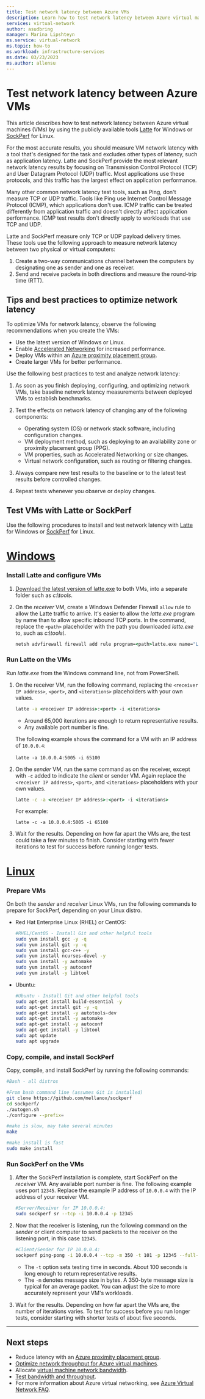 ```yaml
---
title: Test network latency between Azure VMs
description: Learn how to test network latency between Azure virtual machines on a virtual network.
services: virtual-network
author: asudbring
manager: Marina Lipshteyn
ms.service: virtual-network
ms.topic: how-to
ms.workload: infrastructure-services
ms.date: 03/23/2023
ms.author: allensu
---
```


# Test network latency between Azure VMs

This article describes how to test network latency between Azure virtual machines (VMs) by using the publicly available tools [Latte](https://github.com/microsoft/latte) for Windows or [SockPerf](https://github.com/mellanox/sockperf) for Linux.

For the most accurate results, you should measure VM network latency with a tool that's designed for the task and excludes other types of latency, such as application latency. Latte and SockPerf provide the most relevant network latency results by focusing on Transmission Control Protocol (TCP) and User Datagram Protocol (UDP) traffic. Most applications use these protocols, and this traffic has the largest effect on application performance.

Many other common network latency test tools, such as Ping, don't measure TCP or UDP traffic. Tools like Ping use Internet Control Message Protocol (ICMP), which applications don't use. ICMP traffic can be treated differently from application traffic and doesn't directly affect application performance. ICMP test results don't directly apply to workloads that use TCP and UDP.

Latte and SockPerf measure only TCP or UDP payload delivery times. These tools use the following approach to measure network latency between two physical or virtual computers:

1. Create a two-way communications channel between the computers by designating one as sender and one as receiver.
1. Send and receive packets in both directions and measure the round-trip time (RTT).

## Tips and best practices to optimize network latency

To optimize VMs for network latency, observe the following recommendations when you create the VMs:

- Use the latest version of Windows or Linux.
- Enable [Accelerated Networking](accelerated-networking-overview.md) for increased performance.
- Deploy VMs within an [Azure proximity placement group](/azure/virtual-machines/co-location).
- Create larger VMs for better performance.

Use the following best practices to test and analyze network latency:

1. As soon as you finish deploying, configuring, and optimizing network VMs, take baseline network latency measurements between deployed VMs to establish benchmarks.

1. Test the effects on network latency of changing any of the following components:
   - Operating system (OS) or network stack software, including configuration changes.
   - VM deployment method, such as deploying to an availability zone or proximity placement group (PPG).
   - VM properties, such as Accelerated Networking or size changes.
   - Virtual network configuration, such as routing or filtering changes.

1. Always compare new test results to the baseline or to the latest test results before controlled changes.

1. Repeat tests whenever you observe or deploy changes.

## Test VMs with Latte or SockPerf

Use the following procedures to install and test network latency with [Latte](https://github.com/mellanox/sockperf) for Windows or [SockPerf](https://github.com/mellanox/sockperf) for Linux.

# [Windows](#tab/windows)

### Install Latte and configure VMs

1. [Download the latest version of latte.exe](https://github.com/microsoft/latte/releases/download/v0/latte.exe) to both VMs, into a separate folder such as *c:\\tools*.

1. On the *receiver* VM, create a Windows Defender Firewall `allow` rule to allow the Latte traffic to arrive. It's easier to allow the *latte.exe* program by name than to allow specific inbound TCP ports. In the command, replace the `<path>` placeholder with the path you downloaded *latte.exe* to, such as *c:\\tools\\*.

   ```cmd
   netsh advfirewall firewall add rule program=<path>latte.exe name="Latte" protocol=any dir=in action=allow enable=yes profile=ANY
   ```

### Run Latte on the VMs

Run *latte.exe* from the Windows command line, not from PowerShell.

1. On the receiver VM, run the following command, replacing the `<receiver IP address>`, `<port>`, and `<iterations>` placeholders with your own values.

   ```cmd
   latte -a <receiver IP address>:<port> -i <iterations>
   ```

   - Around 65,000 iterations are enough to return representative results.
   - Any available port number is fine.

   The following example shows the command for a VM with an IP address of `10.0.0.4`:<br><br>`latte -a 10.0.0.4:5005 -i 65100`

1. On the *sender* VM, run the same command as on the receiver, except with `-c` added to indicate the *client* or sender VM. Again replace the `<receiver IP address>`, `<port>`, and `<iterations>` placeholders with your own values.

   ```cmd
   latte -c -a <receiver IP address>:<port> -i <iterations>
   ```

   For example:
   
   `latte -c -a 10.0.0.4:5005 -i 65100`

1. Wait for the results. Depending on how far apart the VMs are, the test could take a few minutes to finish. Consider starting with fewer iterations to test for success before running longer tests.

# [Linux](#tab/linux)

### Prepare VMs

On both the *sender* and *receiver* Linux VMs, run the following commands to prepare for SockPerf, depending on your Linux distro.

- Red Hat Enterprise Linux (RHEL) or CentOS:

  ```bash
  #RHEL/CentOS - Install Git and other helpful tools
  sudo yum install gcc -y -q
  sudo yum install git -y -q
  sudo yum install gcc-c++ -y
  sudo yum install ncurses-devel -y
  sudo yum install -y automake
  sudo yum install -y autoconf
  sudo yum install -y libtool
  ```

- Ubuntu:

  ```bash
  #Ubuntu - Install Git and other helpful tools
  sudo apt-get install build-essential -y
  sudo apt-get install git -y -q
  sudo apt-get install -y autotools-dev
  sudo apt-get install -y automake
  sudo apt-get install -y autoconf
  sudo apt-get install -y libtool
  sudo apt update
  sudo apt upgrade
  ```

### Copy, compile, and install SockPerf

Copy, compile, and install SockPerf by running the following commands:

```bash
#Bash - all distros

#From bash command line (assumes Git is installed)
git clone https://github.com/mellanox/sockperf
cd sockperf/
./autogen.sh
./configure --prefix=

#make is slow, may take several minutes
make

#make install is fast
sudo make install
```

### Run SockPerf on the VMs

1. After the SockPerf installation is complete, start SockPerf on the *receiver* VM. Any available port number is fine. The following example uses port `12345`. Replace the example IP address of `10.0.0.4` with the IP address of your receiver VM.

   ```bash
   #Server/Receiver for IP 10.0.0.4:
   sudo sockperf sr --tcp -i 10.0.0.4 -p 12345
   ```

1. Now that the receiver is listening, run the following command on the *sender* or client computer to send packets to the receiver on the listening port, in this case `12345`.

   ```bash
   #Client/Sender for IP 10.0.0.4:
   sockperf ping-pong -i 10.0.0.4 --tcp -m 350 -t 101 -p 12345 --full-rtt
   ```

   - The `-t` option sets testing time in seconds. About 100 seconds is long enough to return representative results.
   - The `-m` denotes message size in bytes. A 350-byte message size is typical for an average packet. You can adjust the size to more accurately represent your VM's workloads.

1. Wait for the results. Depending on how far apart the VMs are, the number of iterations varies. To test for success before you run longer tests, consider starting with shorter tests of about five seconds.

---

## Next steps

- Reduce latency with an [Azure proximity placement group](/azure/virtual-machines/co-location).
- [Optimize network throughput for Azure virtual machines](virtual-network-optimize-network-bandwidth.md).
- Allocate [virtual machine network bandwidth](virtual-machine-network-throughput.md).
- [Test bandwidth and throughput](virtual-network-bandwidth-testing.md).
- For more information about Azure virtual networking, see [Azure Virtual Network FAQ](virtual-networks-faq.md).

